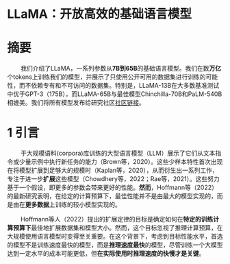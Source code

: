 # LLaMA：开放高效的基础语言模型

# 摘要
&nbsp;&nbsp;&nbsp;&nbsp;&nbsp;&nbsp;&nbsp;&nbsp;我们介绍了LLaMA，一系列参数从**7B到65B**的基础语言模型。我们在数**万亿**个tokens上训练我们的模型，并展示了只使用公开可用的数据集进行训练的可能性，而不依赖专有和不可访问的数据集。特别是，LLaMA-13B在大多数基准测试中优于GPT-3（175B），而LLaMA-65B与最佳模型Chinchilla-70B和PaLM-540B相媲美。我们将所有模型发布给研究社区[社区链接](https://github.com/facebookresearch/llama)。<br>

# 1 引言
&nbsp;&nbsp;&nbsp;&nbsp;&nbsp;&nbsp;&nbsp;&nbsp;于大规模语料(corpora)库训练的大型语言模型（LLM）展示了它们从文本指令或少量示例中执行新任务的能力（Brown等，2020）。这些少样本特性首次出现在将模型扩展到足够大的规模时（Kaplan等，2020），从而衍生出一系列工作，专注于进一步**扩展**这些模型（Chowdhery等，2022；Rae等，2021）。这些努力基于一个假设，即更多的参数会带来更好的性能。**然而**，Hoffmann等（2022）的最新研究表明，在给定的计算预算下，最佳性能并不是由最大的模型实现的，而是由在**更多数据**上训练的较小模型实现的。<br>

&nbsp;&nbsp;&nbsp;&nbsp;&nbsp;&nbsp;&nbsp;&nbsp;Hoffmann等人（2022）提出的扩展定律的目标是确定如何在**特定的训练计算预算下**最佳地扩展数据集和模型大小。然而，这个目标忽视了推理计算预算，在大规模使用语言模型时变得至关重要。在这个背景下，考虑到目标性能水平，首选的模型不是训练速度最快的模型，而是**推理速度最快**的模型，尽管训练一个大模型达到一定水平的成本可能更低，但**在实际使用时推理速度的快慢才是关键**。<br>




